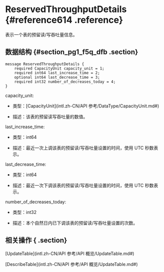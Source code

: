 # ReservedThroughputDetails {#reference614 .reference}

表示一个表的预留读/写吞吐量信息。

## 数据结构 {#section_pg1_f5q_dfb .section}

```language-xml
message ReservedThroughputDetails {
    required CapacityUnit capacity_unit = 1;
    required int64 last_increase_time = 2;
    optional int64 last_decrease_time = 3;
    required int32 number_of_decreases_today = 4;
}

```

capacity\_unit:

-   类型：[CapacityUnit](intl.zh-CN/API 参考/DataType/CapacityUnit.md#) 

-   描述：该表的预留读写吞吐量的数值。


last\_increase\_time:

-   类型：int64

-   描述：最近一次上调该表的预留读/写吞吐量设置的时间，使用 UTC 秒数表示。


last\_decrease\_time:

-   类型：int64

-   描述：最近一次下调该表的预留读/写吞吐量设置的时间，使用 UTC 秒数表示。


number\_of\_decreases\_today:

-   类型：int32

-   描述：本个自然日内已下调该表的预留读/写吞吐量设置的次数。


## 相关操作 { .section}

[UpdateTable](intl.zh-CN/API 参考/API 概览/UpdateTable.md#) 

[DescribeTable](intl.zh-CN/API 参考/API 概览/UpdateTable.md#)

